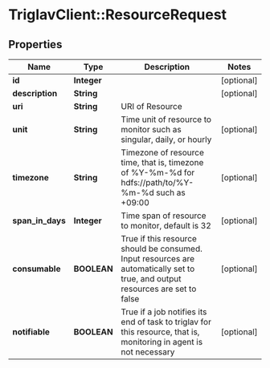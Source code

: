 # TriglavClient::ResourceRequest

## Properties
Name | Type | Description | Notes
------------ | ------------- | ------------- | -------------
**id** | **Integer** |  | [optional] 
**description** | **String** |  | [optional] 
**uri** | **String** | URI of Resource | 
**unit** | **String** | Time unit of resource to monitor such as singular, daily, or hourly | [optional] 
**timezone** | **String** | Timezone of resource time, that is, timezone of %Y-%m-%d for hdfs://path/to/%Y-%m-%d such as +09:00 | [optional] 
**span_in_days** | **Integer** | Time span of resource to monitor, default is 32 | [optional] 
**consumable** | **BOOLEAN** | True if this resource should be consumed. Input resources are automatically set to true, and output resources are set to false | [optional] 
**notifiable** | **BOOLEAN** | True if a job notifies its end of task to triglav for this resource, that is, monitoring in agent is not necessary | [optional] 


